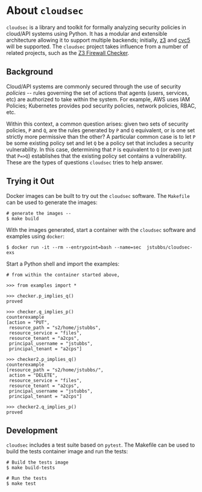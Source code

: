 # About `cloudsec`
`cloudsec` is a library and toolkit for formally analyzing security policies in cloud/API systems using Python. It has a modular and extensible architecture allowing it to support multiple backends; 
initially, [z3](https://github.com/z3prover) and [cvc5](https://cvc5.github.io/) will be supported. 
The `cloudsec` project takes influence from a number of related projects, such as the [Z3 Firewall Checker](https://github.com/Z3Prover/FirewallChecker).


## Background
Cloud/API systems are commonly secured through the use of security *policies* -- rules governing the set of  actions that agents (users, services, etc) are authorized to take within the system. For example, AWS uses IAM Policies; Kubernetes provides pod security policies, network policies, RBAC, etc. 

Within this context, a common question arises: given two sets of security policies, `P` and `Q`, are the rules generated by `P` and `Q` equivalent, or is one set strictly more permissive than the other? A particular common case is to let `P` be some existing policy set and let `Q` be a policy set that includes a security vulnerability. In this case, determining that `P` is equivalent to `Q` (or even just that `P=>Q`) establishes that the existing policy set contains a vulnerability. These are the types of questions `cloudsec` tries to help answer.


## Trying it Out

Docker images can be built to try out the `cloudsec` software. The `Makefile` can be used to generate the
images:

```
# generate the images --
$ make build
```

With the images generated, start a container with the `cloudsec` software and examples using `docker`:

```
$ docker run -it --rm --entrypoint=bash --name=sec  jstubbs/cloudsec-exs
```

Start a Python shell and import the examples:

```
# from within the container started above,

>>> from examples import *

>>> checker.p_implies_q()
proved

>>> checker.q_implies_p()
counterexample
[action = "PUT",
 resource_path = "s2/home/jstubbs",
 resource_service = "files",
 resource_tenant = "a2cps",
 principal_username = "jstubbs",
 principal_tenant = "a2cps"]

>>> checker2.p_implies_q()
counterexample
[resource_path = "s2/home/jstubbs/",
 action = "DELETE",
 resource_service = "files",
 resource_tenant = "a2cps",
 principal_username = "jstubbs",
 principal_tenant = "a2cps"]

>>> checker2.q_implies_p()
proved
```

## Development

`cloudsec` includes a test suite based on `pytest`. The Makefile can be used to build
the tests container image and run the tests:

```
# Build the tests image 
$ make build-tests
```

```
# Run the tests
$ make test
```